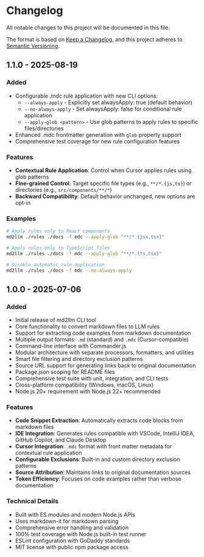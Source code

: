 # Changelog

All notable changes to this project will be documented in this file.

The format is based on [Keep a Changelog](https://keepachangelog.com/en/1.0.0/),
and this project adheres to [Semantic Versioning](https://semver.org/spec/v2.0.0.html).

## 1.1.0 - 2025-08-19

### Added
- Configurable .mdc rule application with new CLI options:
  - `--always-apply` - Explicitly set alwaysApply: true (default behavior)
  - `--no-always-apply` - Set alwaysApply: false for conditional rule application
  - `--apply-glob <pattern>` - Use glob patterns to apply rules to specific files/directories
- Enhanced .mdc frontmatter generation with `glob` property support
- Comprehensive test coverage for new rule configuration features

### Features
- **Contextual Rule Application**: Control when Cursor applies rules using glob patterns
- **Fine-grained Control**: Target specific file types (e.g., `**/*.{js,ts}`) or directories (e.g., `src/components/**/*`)
- **Backward Compatibility**: Default behavior unchanged, new options are opt-in

### Examples
```bash
# Apply rules only to React components
md2llm ./rules ./docs -f mdc --apply-glob "**/*.{jsx,tsx}"

# Apply rules only to TypeScript files
md2llm ./rules ./docs -f mdc --apply-glob "**/*.{ts,tsx}"

# Disable automatic rule application
md2llm ./rules ./docs -f mdc --no-always-apply
```

## 1.0.0 - 2025-07-06

### Added
- Initial release of md2llm CLI tool
- Core functionality to convert markdown files to LLM rules
- Support for extracting code examples from markdown documentation
- Multiple output formats: `.md` (standard) and `.mdc` (Cursor-compatible)
- Command-line interface with Commander.js
- Modular architecture with separate processors, formatters, and utilities
- Smart file filtering and directory exclusion patterns
- Source URL support for generating links back to original documentation
- Package.json scoping for README files
- Comprehensive test suite with unit, integration, and CLI tests
- Cross-platform compatibility (Windows, macOS, Linux)
- Node.js 20+ requirement with Node.js 22+ recommended

### Features
- **Code Snippet Extraction**: Automatically extracts code blocks from markdown files
- **IDE Integration**: Generates rules compatible with VSCode, IntelliJ IDEA, GitHub Copilot, and Claude Desktop
- **Cursor Integration**: `.mdc` format with front matter metadata for contextual rule application
- **Configurable Exclusions**: Built-in and custom directory exclusion patterns
- **Source Attribution**: Maintains links to original documentation sources
- **Token Efficiency**: Focuses on code examples rather than verbose documentation

### Technical Details
- Built with ES modules and modern Node.js APIs
- Uses markdown-it for markdown parsing
- Comprehensive error handling and validation
- 100% test coverage with Node.js built-in test runner
- ESLint configuration with GoDaddy standards
- MIT license with public npm package access
